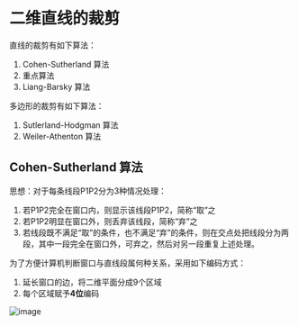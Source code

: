 # 二维直线的裁剪

直线的裁剪有如下算法：
1. Cohen-Sutherland 算法
2. 重点算法
3. Liang-Barsky 算法

多边形的裁剪有如下算法：
1. Sutlerland-Hodgman 算法
2. Weiler-Athenton 算法

## Cohen-Sutherland 算法
思想：对于每条线段P1P2分为3种情况处理：
1. 若P1P2完全在窗口内，则显示该线段P1P2，简称“取”之
2. 若P1P2明显在窗口外，则丢弃该线段，简称“弃”之
3. 若线段既不满足“取”的条件，也不满足“弃”的条件，则在交点处把线段分为两段，其中一段完全在窗口外，可弃之，然后对另一段重复上述处理。

为了方便计算机判断窗口与直线段属何种关系，采用如下编码方式：
1. 延长窗口的边，将二维平面分成9个区域
2. 每个区域赋予**4位**编码

![image](https://user-images.githubusercontent.com/24802073/48183979-8bb99000-e36b-11e8-9609-b019b7be6509.png)

